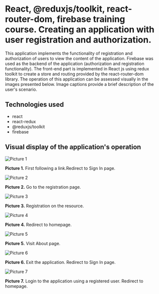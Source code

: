 # React, @reduxjs/toolkit, react-router-dom, firebase training course. Creating an application with user registration and authorization. 
This application implements the functionality of registration and authorization of users to view the content of the application. Firebase was used as the backend of the application (authorization and registration functionality). The front-end part is implemented in React js using redux toolkit to create a store and routing provided by the react-router-dom library. The operation of this application can be assessed visually in the images presented below. Image captions provide a brief description of the user's scenario.

## Technologies used
* react
* react-redux
* @reduxjs/toolkit
* firebase
## Visual display of the application's operation
![Picture 1](./src/assets/project-description/1.%20First%20following%20a%20link.%20Redirect%20to%20sign%20In%20page.png)

**Picture 1.** First following a link.Redirect to Sign In page.

![Picture 2](./src/assets/project-description/2.%20Go%20to%20the%20registration%20page.png)

**Picture 2.** Go to the registration page.

![Picture 3](./src/assets/project-description/3.%20Registration%20on%20the%20resource.png)

**Picture 3.** Registration on the resource.

![Picture 4](./src/assets/project-description/4.%20Redirect%20to%20homepage.png)

**Picture 4.** Redirect to homepage.

![Picture 5](./src/assets/project-description/5.%20Visit%20About%20page.png)

**Picture 5.** Visit About page.

![Picture 6](./src/assets/project-description/6.%20Exit%20the%20application.%20Redirect%20to%20Sign%20In%20page.png)

**Picture 6.** Exit the application. Redirect to Sign In page.

![Picture 7](./src/assets/project-description/7.%20%20Login%20to%20the%20application%20using%20a%20registered%20user.%20Redirect%20to%20homepage..png)

**Picture 7.** Login to the application using a registered user. Redirect to homepage.